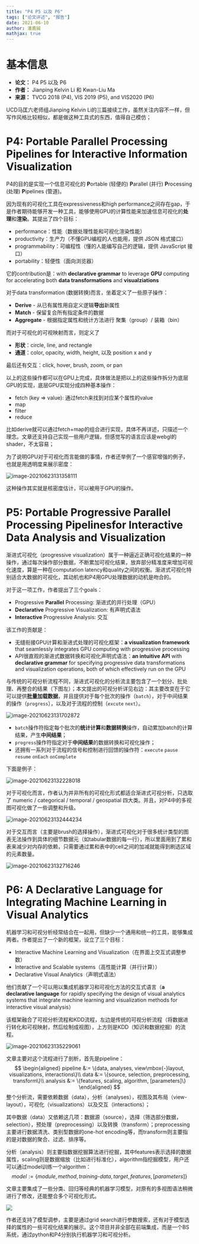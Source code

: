 ```yaml
---
title: "P4 P5 以及 P6"
tags: ["论文评述", "报告"]
date: 2021-06-10
author: 潘嘉铖
mathjax: true
---
```


# 基本信息

- **论文：** P4 P5 以及 P6
- **作者：** Jianping Kelvin Li 和 Kwan-Liu Ma
- **来源：** TVCG 2018 (P4), VIS 2019 (P5), and VIS2020 (P6)

UCD马匡六老师组Jianping Kelvin Li的三篇接续工作，虽然关注内容不一样，但写作风格比较相似，都是做这种工具式的东西，值得自己模仿；



# P4: Portable Parallel Processing Pipelines for Interactive Information Visualization

P4的目的是实现一个信息可视化的 **P**ortable (轻便的) **P**arallel (并行) **P**rocessing (处理) **P**ipelines (管道)。

因为现有的可视化工具在expressiveness和high performance之间存在gap，于是作者期待能够开发一种工具，能够使用GPU的计算性能来加速信息可视化的**处理**和**渲染**。其提出了四个目标：

- performance：性能（数据处理性能和可视化渲染性能）
- productivity：生产力（不懂GPU编程的人也能用，提供 JSON 格式接口）
- programmability：可编程性（懂的人能编写自己的逻辑，提供 JavaScript 接口）
- portability：轻便性（面向浏览器）

它的contribution是：with **declarative grammar** to leverage **GPU** computing for accelerating both **data transformations** and **visualziations**



对于data transformation (数据转换)而言，坐着定义了一些原子操作：

- **Derive** - 从已有属性用自定义逻辑**导出**新属性
- **Match** - 保留复合所有指定条件的数据
- **Aggregate** - 根据指定属性和统计方法进行 聚集（group）/ 装箱（bin）

而对于可视化的可视映射而言，则定义了

- **形状**：circle, line, and rectangle
- **通道**：color, opacity, width, height, 以及 position x and y

最后还有交互：click, hover, brush, zoom, or pan



以上的这些操作都可以在GPU上完成，具体做法是把以上的这些操作拆分为底层GPU的实现，底层GPU实现分成四种基本操作：

- fetch (key => value): 通过fetch来找到对应某个属性的value
- map
- filter
- reduce

比如derive就可以通过fetch+map的组合进行实现，具体不再详述，只描述一个理念。文章还支持自己实现一些用户逻辑，但感觉写的语言应该是webgl的shader，不太容易；

为了说明GPU对于可视化而言能做的事情，作者还举例了一个感官增强的例子，也就是用透明度来展示密度：

![image-20210623131358111](https://jackie-image.oss-cn-hangzhou.aliyuncs.com/image-20210623131358111.png)

这种操作其实就是核密度估计，可以被用于GPU的操作。



# P5: Portable Progressive Parallel Processing Pipelinesfor Interactive Data Analysis and Visualization

渐进式可视化（progressive visualization）属于一种逼近正确可视化结果的一种操作，通过每次操作部分数据，不断累加可视化结果，放弃部分精准度来增加可视化速度，算是一种在computation latency和quality之间的权衡。渐进式可视化特别适合大数据的可视化，其动机也和P4用GPU处理数据的动机是吻合的。

对于这一项工作，作者提出了三个goals：

- Progressive **Parallel** Processing: 渐进式的并行处理（GPU）
- **Declarative** Progressive Visualization: 有声明式语法
- **Interactive** Progressive Analysis: 交互

该工作的贡献是：

- 无缝衔接GPU计算和渐进式处理的可视化框架：**a visualization framework** that seamlessly integrates GPU computing with progressive processing
- API很直观的渐进式数据转换和可视化声明式语法：**an intuitive API** with **declarative grammar** for specifying progressive data transformations and visualization operations, both of which effectively run on the GPU

与传统的可视分析流程不同，渐进式可视化的分析流主要包含了一个划分、批处理、再整合的结果（下图左）；本文提出的可视分析详见右边：其主要改变在于它可以提供**批量加载数据**，并且提供对于每个批次的操作（`batch`），对于中间结果的操作（`progress`），以及对于流程的控制（`excute` `next`）。

![image-20210623131702872](https://jackie-image.oss-cn-hangzhou.aliyuncs.com/image-20210623131702872.png)

- `batch`操作符指定每个批次的**统计计算**和**数据转换**操作，自动累加batch的计算结果，产生**中间结果**；
- `progress`操作符指定对于**中间结果**的数据转换和可视化操作；
- 还拥有一系列对于流程的信号和控制进行回馈的操作符：`execute` `pause` `resume` `onEach` `onComplete`

下面是例子：

![image-20210623132228018](https://jackie-image.oss-cn-hangzhou.aliyuncs.com/image-20210623132228018.png)

对于可视化而言，作者认为并非所有的可视化形式都适合渐进式可视分析，只选取了 numeric / categorical / temporal / geospatial 四大类。并且，对P4中的多视图可视化做了一些调整和升级。

![image-20210623132444234](https://jackie-image.oss-cn-hangzhou.aliyuncs.com/image-20210623132444234.png)

对于交互而言（主要是brush的选择操作），渐进式可视化对于很多统计类型的图表无法操作到具体的细节数据元（如tabular数据的每一行），所以里面用到了累和表来减少对内存的依赖，只需要通过累和表中的cell之间的加减就能得到刷选区域的元素数量。

![image-20210623132716246](https://jackie-image.oss-cn-hangzhou.aliyuncs.com/image-20210623132716246.png)



# P6: A **Declarative Language** for Integrating **Machine Learning** in Visual Analytics

机器学习和可视分析经常结合在一起用，但缺少一个通用和统一的工具，能够集成两者。作者提出了一个新的框架，设立了三个目标：

- Interactive Machine Learning and Visualization（在界面上交互式调整参数）
- Interactive and Scalable systems（高性能计算（并行计算））
- Declarative Visual Analytics（声明式语法）

他们贡献了一个可以用以集成机器学习和可视化方法的交互式语言（**a declarative language** for rapidly specifying the design of visual analytics systems that integrate machine learning and visualization methods for interactive visual analysis）

该框架融合了可视分析流程和KDD流程，左边是传统的可视分析流程（将数据进行转化和可视映射，然后绘制成视图），上方则是KDD（知识和数据挖掘）的流程。

![image-20210623135229061](https://jackie-image.oss-cn-hangzhou.aliyuncs.com/image-20210623135229061.png)

文章主要对这个流程进行了剖析，首先是pipeline：
$$
\begin{aligned}
pipeline &:= \{data, analyses, view\mbox{-}layout, visualizations, interactions\}\\
data &:= \{source, selection, preprocessing, transform\}\\
analysis &:= \{features, scaling, algorithm, [parameters]\}
\end{aligned}
$$
整个分析流，需要依赖数据（data），分析（analyses），视图及其布局（view-layout），可视化（visualizations）以及交互（interactions）；

其中数据（data）又依赖这几项：数据源（source），选择（筛选部分数据，selection），预处理（preprocessing）以及转换（transform）；preprocessing主要进行数据清洗、类别型数据的one-hot encoding等，而transform则主要指的是对数据的聚合、过滤、排序等。

分析（analysis）则主要指数据挖掘算法进行挖掘，其中features表示选择的数据属性，scaling则是数据缩放（比如进行标准化），algorithm指挖掘模型，用户还可以通过model训练一个algorithm：
$$
model := \{module, method, training\mbox{-}data, target, features, [parameters]\}
$$


文章主要集成了一些分类、回归等经典的机器学习模型，对原有的多视图语法稍微进行了修改，还能整合多个可视化形式。

![](https://jackie-image.oss-cn-hangzhou.aliyuncs.com/image-20210623140647952.png)

作者还支持了模型调参，主要是通过grid search进行参数搜索，还有对于模型选择的属性的一些可视化结果的展示。这个项目并非全部在前端集成，而是一个BS系统，通过python和P4分别执行机器学习和可视分析。

